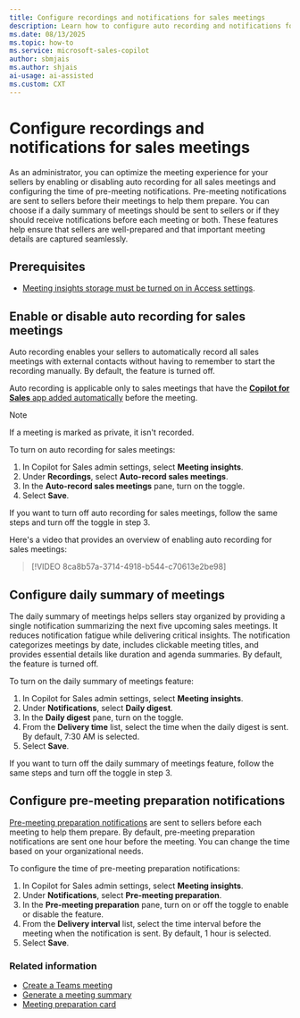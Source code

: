 ```yaml
---
title: Configure recordings and notifications for sales meetings
description: Learn how to configure auto recording and notifications for sales meetings to ensure sellers are well-prepared and important details are captured.
ms.date: 08/13/2025
ms.topic: how-to
ms.service: microsoft-sales-copilot
author: sbmjais
ms.author: shjais
ai-usage: ai-assisted
ms.custom: CXT
---
```


# Configure recordings and notifications for sales meetings

As an administrator, you can optimize the meeting experience for your sellers by enabling or disabling auto recording for all sales meetings and configuring the time of pre-meeting notifications. Pre-meeting notifications are sent to sellers before their meetings to help them prepare. You can choose if a daily summary of meetings should be sent to sellers or if they should receive notifications before each meeting or both. These features help ensure that sellers are well-prepared and that important meeting details are captured seamlessly.

## Prerequisites

- [Meeting insights storage must be turned on in Access settings](access-settings.md#meeting-insights).

## Enable or disable auto recording for sales meetings

Auto recording enables your sellers to automatically record all sales meetings with external contacts without having to remember to start the recording manually. By default, the feature is turned off.

Auto recording is applicable only to sales meetings that have the [**Copilot for Sales** app added automatically](create-teams-meeting.md#add-the-copilot-for-sales-app-automatically-to-a-teams-meeting) before the meeting. 

> [!NOTE]
> If a meeting is marked as private, it isn't recorded. 

To turn on auto recording for sales meetings:

1. In Copilot for Sales admin settings, select **Meeting insights**.
2. Under **Recordings**, select **Auto-record sales meetings**.
3. In the **Auto-record sales meetings** pane, turn on the toggle.
4. Select **Save**.

If you want to turn off auto recording for sales meetings, follow the same steps and turn off the toggle in step 3.

Here's a video that provides an overview of enabling auto recording for sales meetings:

> [!VIDEO 8ca8b57a-3714-4918-b544-c70613e2be98]

## Configure daily summary of meetings

The daily summary of meetings helps sellers stay organized by providing a single notification summarizing the next five upcoming sales meetings. It reduces notification fatigue while delivering critical insights. The notification categorizes meetings by date, includes clickable meeting titles, and provides essential details like duration and agenda summaries. By default, the feature is turned off. 

To turn on the daily summary of meetings feature:

1. In Copilot for Sales admin settings, select **Meeting insights**.
2. Under **Notifications**, select **Daily digest**.
3. In the **Daily digest** pane, turn on the toggle.
4. From the **Delivery time** list, select the time when the daily digest is sent. By default, 7:30 AM is selected.
5. Select **Save**.

If you want to turn off the daily summary of meetings feature, follow the same steps and turn off the toggle in step 3.

## Configure pre-meeting preparation notifications

[Pre-meeting preparation notifications](meeting-prep.md) are sent to sellers before each meeting to help them prepare. By default, pre-meeting preparation notifications are sent one hour before the meeting. You can change the time based on your organizational needs.

To configure the time of pre-meeting preparation notifications:

1. In Copilot for Sales admin settings, select **Meeting insights**.
2. Under **Notifications**, select **Pre-meeting preparation**.
3. In the **Pre-meeting preparation** pane, turn on or off the toggle to enable or disable the feature.
4. From the **Delivery interval** list, select the time interval before the meeting when the notification is sent. By default, 1 hour is selected.
5. Select **Save**.

### Related information

- [Create a Teams meeting](create-teams-meeting.md)
- [Generate a meeting summary](generate-meeting-summary.md)
- [Meeting preparation card](meeting-prep.md)